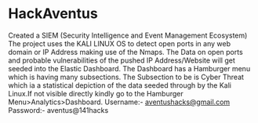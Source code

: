 # HackAventus
Created a SIEM (Security Intelligence and Event Management Ecosystem)
The project uses the KALI LINUX OS to detect open ports in any web domain or IP Address making use of the Nmaps.
The Data on open ports and probable vulnerabilities of the pushed IP Address/Website will get seeded into the Elastic Dashboard.
The Dashboard has a Hamburger menu which is having many subsections.
The Subsection to be is Cyber Threat which ia a statistical depiction of the data seeded through by the Kali Linux.If not visible directly kindly go to the Hamburger Menu>Analytics>Dashboard.
Username:- aventushacks@gmail.com
Password:- aventus@141hacks
